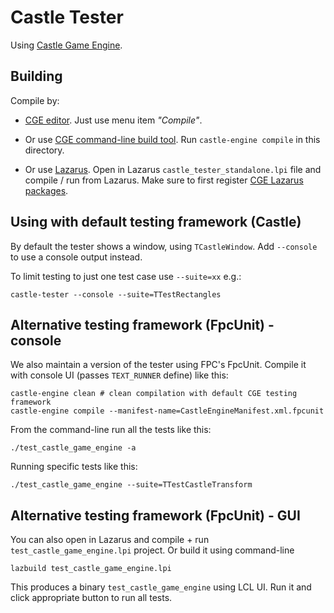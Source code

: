 # Castle Tester

Using [Castle Game Engine](https://castle-engine.io/).

## Building

Compile by:

- [CGE editor](https://castle-engine.io/manual_editor.php). Just use menu item _"Compile"_.

- Or use [CGE command-line build tool](https://github.com/castle-engine/castle-engine/wiki/Build-Tool). Run `castle-engine compile` in this directory.

- Or use [Lazarus](https://www.lazarus-ide.org/). Open in Lazarus `castle_tester_standalone.lpi` file and compile / run from Lazarus. Make sure to first register [CGE Lazarus packages](https://castle-engine.io/documentation.php).

## Using with default testing framework (Castle)

By default the tester shows a window, using `TCastleWindow`. Add `--console` to use a console output instead.

To limit testing to just one test case use `--suite=xx` e.g.:

```
castle-tester --console --suite=TTestRectangles
```

## Alternative testing framework (FpcUnit) - console

We also maintain a version of the tester using FPC's FpcUnit. Compile it with console UI (passes `TEXT_RUNNER` define) like this:

```
castle-engine clean # clean compilation with default CGE testing framework
castle-engine compile --manifest-name=CastleEngineManifest.xml.fpcunit
```

From the command-line run all the tests like this:

```
./test_castle_game_engine -a
```

Running specific tests like this:

```
./test_castle_game_engine --suite=TTestCastleTransform
```

## Alternative testing framework (FpcUnit) - GUI

You can also open in Lazarus and compile + run `test_castle_game_engine.lpi` project. Or build it using command-line

```
lazbuild test_castle_game_engine.lpi
```

This produces a binary `test_castle_game_engine` using LCL UI. Run it and click appropriate button to run all tests.
